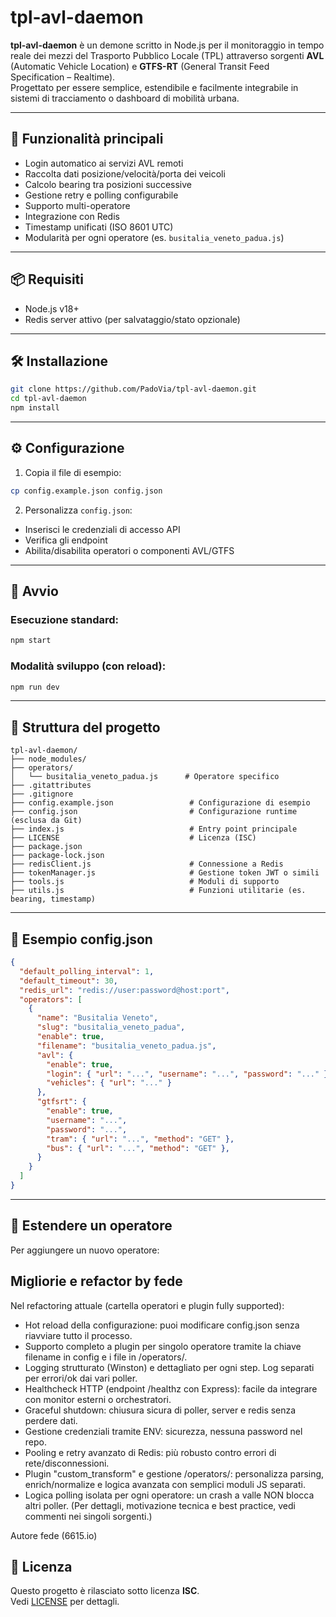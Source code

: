 # tpl-avl-daemon

**tpl-avl-daemon** è un demone scritto in Node.js per il monitoraggio in tempo reale dei mezzi del Trasporto Pubblico Locale (TPL) attraverso sorgenti **AVL** (Automatic Vehicle Location) e **GTFS-RT** (General Transit Feed Specification – Realtime).  
Progettato per essere semplice, estendibile e facilmente integrabile in sistemi di tracciamento o dashboard di mobilità urbana.

---

## 🚀 Funzionalità principali

- Login automatico ai servizi AVL remoti
- Raccolta dati posizione/velocità/porta dei veicoli
- Calcolo bearing tra posizioni successive
- Gestione retry e polling configurabile
- Supporto multi-operatore
- Integrazione con Redis
- Timestamp unificati (ISO 8601 UTC)
- Modularità per ogni operatore (es. `busitalia_veneto_padua.js`)

---

## 📦 Requisiti

- Node.js v18+  
- Redis server attivo (per salvataggio/stato opzionale)

---

## 🛠️ Installazione

```bash
git clone https://github.com/PadoVia/tpl-avl-daemon.git
cd tpl-avl-daemon
npm install
```

---

## ⚙️ Configurazione

1. Copia il file di esempio:

```bash
cp config.example.json config.json
```

2. Personalizza `config.json`:

- Inserisci le credenziali di accesso API
- Verifica gli endpoint
- Abilita/disabilita operatori o componenti AVL/GTFS

---

## 🧪 Avvio

### Esecuzione standard:

```bash
npm start
```

### Modalità sviluppo (con reload):

```bash
npm run dev
```

---

## 📁 Struttura del progetto

```
tpl-avl-daemon/
├── node_modules/
├── operators/
│   └── busitalia_veneto_padua.js      # Operatore specifico
├── .gitattributes
├── .gitignore
├── config.example.json                 # Configurazione di esempio
├── config.json                         # Configurazione runtime (esclusa da Git)
├── index.js                            # Entry point principale
├── LICENSE                             # Licenza (ISC)
├── package.json
├── package-lock.json
├── redisClient.js                      # Connessione a Redis
├── tokenManager.js                     # Gestione token JWT o simili
├── tools.js                            # Moduli di supporto
├── utils.js                            # Funzioni utilitarie (es. bearing, timestamp)
```

---

## 📄 Esempio config.json

```json
{
  "default_polling_interval": 1,
  "default_timeout": 30,
  "redis_url": "redis://user:password@host:port",
  "operators": [
    {
      "name": "Busitalia Veneto",
      "slug": "busitalia_veneto_padua",
      "enable": true,
      "filename": "busitalia_veneto_padua.js",
      "avl": {
        "enable": true,
        "login": { "url": "...", "username": "...", "password": "..." },
        "vehicles": { "url": "..." }
      },
      "gtfsrt": {
        "enable": true,
        "username": "...",
        "password": "...",
        "tram": { "url": "...", "method": "GET" },
        "bus": { "url": "...", "method": "GET" },
      }
    }
  ]
}
```

---

## 🧠 Estendere un operatore

Per aggiungere un nuovo operatore:

## Migliorie e refactor by fede
Nel refactoring attuale (cartella operatori e plugin fully supported):

- Hot reload della configurazione: puoi modificare config.json senza riavviare tutto il processo.
- Supporto completo a plugin per singolo operatore tramite la chiave filename in config e i file in /operators/.
- Logging strutturato (Winston) e dettagliato per ogni step. Log separati per errori/ok dai vari poller.
- Healthcheck HTTP (endpoint /healthz con Express): facile da integrare con monitor esterni o orchestratori.
- Graceful shutdown: chiusura sicura di poller, server e redis senza perdere dati.
- Gestione credenziali tramite ENV: sicurezza, nessuna password nel repo.
- Pooling e retry avanzato di Redis: più robusto contro errori di rete/disconnessioni.
- Plugin "custom_transform" e gestione /operators/: personalizza parsing, enrich/normalize e logica avanzata con semplici moduli JS separati.
- Logica polling isolata per ogni operatore: un crash a valle NON blocca altri poller.
(Per dettagli, motivazione tecnica e best practice, vedi commenti nei singoli sorgenti.)

Autore
fede (6615.io)

## 🪪 Licenza

Questo progetto è rilasciato sotto licenza **ISC**.  
Vedi [LICENSE](./LICENSE) per dettagli.
